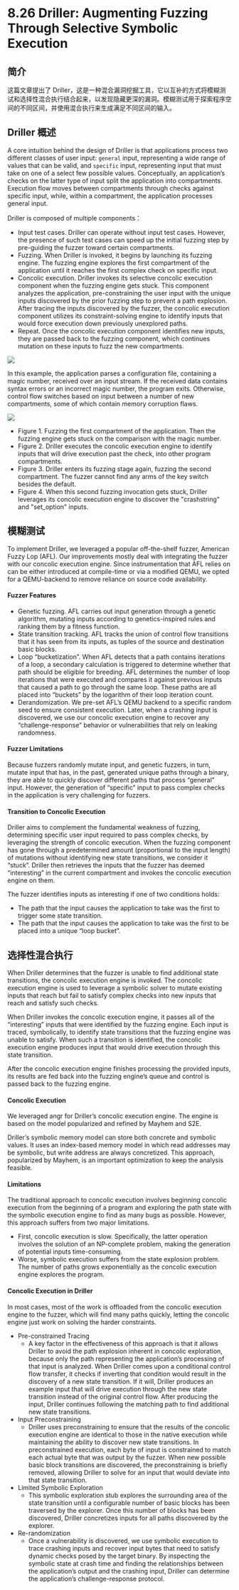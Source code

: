 # 8.26 Driller: Augmenting Fuzzing Through Selective Symbolic Execution


## 简介
这篇文章提出了 Driller，这是一种混合漏洞挖掘工具，它以互补的方式将模糊测试和选择性混合执行结合起来，以发现隐藏更深的漏洞。模糊测试用于探索程序空间的不同区间，并使用混合执行来生成满足不同区间的输入。


## Driller 概述
A core intuition behind the design of Driller is that applications process two different classes of user input: `general` input, representing a wide range of values that can be valid, and `specific` input, representing input that must take on one of a select few possible values. Conceptually, an application’s checks on the latter type of input split the application into compartments. Execution flow moves between compartments through checks against specific input, while, within a compartment, the application processes general input.

Driller is composed of multiple components：
- Input test cases. Driller can operate without input test cases. However, the presence of such test cases can speed up the initial fuzzing step by pre-guiding the fuzzer toward certain compartments.
- Fuzzing. When Driller is invoked, it begins by launching its fuzzing engine. The fuzzing engine explores the first compartment of the application until it reaches the first complex check on specific input.
- Concolic execution. Driller invokes its selective concolic execution component when the fuzzing engine gets stuck. This component analyzes the application, pre-constraining the user input with the unique inputs discovered by the prior fuzzing step to prevent a path explosion. After tracing the inputs discovered by the fuzzer, the concolic execution component utilizes its constraint-solving engine to identify inputs that would force execution down previously unexplored paths.
- Repeat. Once the concolic execution component identifies new inputs, they are passed back to the fuzzing component, which continues mutation on these inputs to fuzz the new compartments. 

![](../pic/8.26_dri_example.png)

In this example, the application parses a configuration file, containing a magic number, received over an input stream. If the received data contains syntax errors or an incorrect magic number, the program exits. Otherwise, control flow switches based on input between a number of new compartments, some of which contain memory corruption flaws.

![](../pic/8.26_dri_graph.png)

- Figure 1. Fuzzing the first compartment of the application. Then the fuzzing engine gets stuck on the comparison with the magic number.
- Figure 2. Driller executes the concolic execution engine to identify inputs that will drive execution past the check, into other program compartments.
- Figure 3. Driller enters its fuzzing stage again, fuzzing the second compartment. The fuzzer cannot find any arms of the key switch besides the default.
- Figure 4. When this second fuzzing invocation gets stuck, Driller leverages its concolic execution engine to discover the "crashstring" and "set_option" inputs.


## 模糊测试
To implement Driller, we leveraged a popular off-the-shelf fuzzer, American Fuzzy Lop (AFL). Our improvements mostly deal with integrating the fuzzer with our concolic execution engine. Since instrumentation that AFL relies on can be either introduced at compile-time or via a modified QEMU, we opted for a QEMU-backend to remove reliance on source code availability.

#### Fuzzer Features
- Genetic fuzzing. AFL carries out input generation through a genetic algorithm, mutating inputs according to genetics-inspired rules and ranking them by a fitness function.
- State transition tracking. AFL tracks the union of control flow transitions that it has seen from its inputs, as tuples of the source and destination basic blocks.
- Loop “bucketization”. When AFL detects that a path contains iterations of a loop, a secondary calculation is triggered to determine whether that path should be eligible for breeding. AFL determines the number of loop iterations that were executed and compares it against previous inputs that caused a path to go through the same loop. These paths are all placed into “buckets” by the logarithm of their loop iteration count.
- Derandomization. We pre-set AFL’s QEMU backend to a specific random seed to ensure consistent execution. Later, when a crashing input is discovered, we use our concolic execution engine to recover any “challenge-response” behavior or vulnerabilities that rely on leaking randomness.

#### Fuzzer Limitations
Because fuzzers randomly mutate input, and genetic fuzzers, in turn, mutate input that has, in the past, generated unique paths through a binary, they are able to quickly discover different paths that process “general” input. However, the generation of “specific” input to pass complex checks in the application is very challenging for fuzzers.

#### Transition to Concolic Execution
Driller aims to complement the fundamental weakness of fuzzing, determining specific user input required to pass complex checks, by leveraging the strength of concolic execution. When the fuzzing component has gone through a predetermined amount (proportional to the input length) of mutations without identifying new state transitions, we consider it “stuck”. Driller then retrieves the inputs that the fuzzer has deemed “interesting” in the current compartment and invokes the concolic execution engine on them.

The fuzzer identifies inputs as interesting if one of two conditions holds:
- The path that the input causes the application to take was the first to trigger some state transition.
- The path that the input causes the application to take was the first to be placed into a unique “loop bucket”.


## 选择性混合执行
When Driller determines that the fuzzer is unable to find additional state transitions, the concolic execution engine is invoked. The concolic execution engine is used to leverage a symbolic solver to mutate existing inputs that reach but fail to satisfy complex checks into new inputs that reach and satisfy such checks.

When Driller invokes the concolic execution engine, it passes all of the “interesting” inputs that were identified by the fuzzing engine. Each input is traced, symbolically, to identify state transitions that the fuzzing engine was unable to satisfy. When such a transition is identified, the concolic execution engine produces input that would drive execution through this state transition.

After the concolic execution engine finishes processing the provided inputs, its results are fed back into the fuzzing engine’s queue and control is passed back to the fuzzing engine.

#### Concolic Execution
We leveraged angr for Driller’s concolic execution engine. The engine is based on the model popularized and refined by Mayhem and S2E. 

Driller’s symbolic memory model can store both concrete and symbolic values. It uses an index-based memory model in which read addresses may be symbolic, but write address are always concretized. This approach, popularized by Mayhem, is an important optimization to keep the analysis feasible.

#### Limitations
The traditional approach to concolic execution involves beginning concolic execution from the beginning of a program and exploring the path state with the symbolic execution engine to find as many bugs as possible. However, this approach suffers from two major limitations.
- First, concolic execution is slow. Specifically, the latter operation involves the solution of an NP-complete problem, making the generation of potential inputs time-consuming.
- Worse, symbolic execution suffers from the state explosion problem. The number of paths grows exponentially as the concolic execution engine explores the program.

#### Concolic Execution in Driller
In most cases, most of the work is offloaded from the concolic execution engine to the fuzzer, which will find many paths quickly, letting the concolic engine just work on solving the harder constraints.

- Pre-constrained Tracing
  - A key factor in the effectiveness of this approach is that it allows Driller to avoid the path explosion inherent in concolic exploration, because only the path representing the application’s processing of that input is analyzed. When Driller comes upon a conditional control flow transfer, it checks if inverting that condition would result in the discovery of a new state transition. If it will, Driller produces an example input that will drive execution through the new state transition instead of the original control flow. After producing the input, Driller continues following the matching path to find additional new state transitions.
- Input Preconstraining
  - Driller uses preconstraining to ensure that the results of the concolic execution engine are identical to those in the native execution while maintaining the ability to discover new state transitions. In preconstrained execution, each byte of input is constrained to match each actual byte that was output by the fuzzer. When new possible basic block transitions are discovered, the preconstraining is briefly removed, allowing Driller to solve for an input that would deviate into that state transition.
- Limited Symbolic Exploration
  - This symbolic exploration stub explores the surrounding area of the state transition until a configurable number of basic blocks has been traversed by the explorer. Once this number of blocks has been discovered, Driller concretizes inputs for all paths discovered by the explorer.
- Re-randomization
  - Once a vulnerability is discovered, we use symbolic execution to trace crashing inputs and recover input bytes that need to satisfy dynamic checks posed by the target binary. By inspecting the symbolic state at crash time and finding the relationships between the application’s output and the crashing input, Driller can determine the application’s challenge-response protocol.

